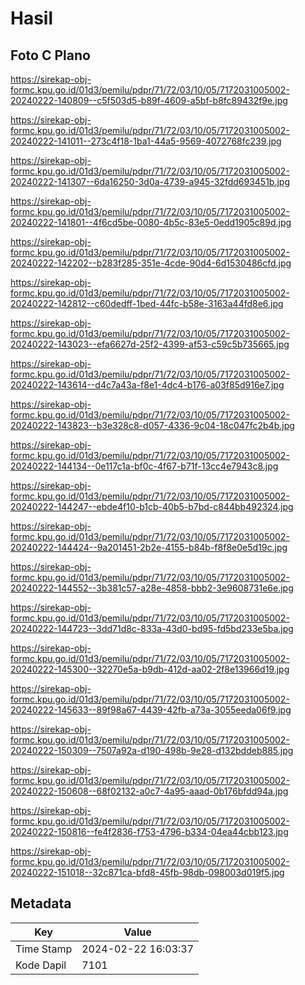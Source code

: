 # Hasil

## Foto C Plano

https://sirekap-obj-formc.kpu.go.id/01d3/pemilu/pdpr/71/72/03/10/05/7172031005002-20240222-140809--c5f503d5-b89f-4609-a5bf-b8fc89432f9e.jpg

https://sirekap-obj-formc.kpu.go.id/01d3/pemilu/pdpr/71/72/03/10/05/7172031005002-20240222-141011--273c4f18-1ba1-44a5-9569-4072768fc239.jpg

https://sirekap-obj-formc.kpu.go.id/01d3/pemilu/pdpr/71/72/03/10/05/7172031005002-20240222-141307--6da16250-3d0a-4739-a945-32fdd693451b.jpg

https://sirekap-obj-formc.kpu.go.id/01d3/pemilu/pdpr/71/72/03/10/05/7172031005002-20240222-141801--4f6cd5be-0080-4b5c-83e5-0edd1905c89d.jpg

https://sirekap-obj-formc.kpu.go.id/01d3/pemilu/pdpr/71/72/03/10/05/7172031005002-20240222-142202--b283f285-351e-4cde-90d4-6d1530486cfd.jpg

https://sirekap-obj-formc.kpu.go.id/01d3/pemilu/pdpr/71/72/03/10/05/7172031005002-20240222-142812--c60dedff-1bed-44fc-b58e-3163a44fd8e6.jpg

https://sirekap-obj-formc.kpu.go.id/01d3/pemilu/pdpr/71/72/03/10/05/7172031005002-20240222-143023--efa6627d-25f2-4399-af53-c59c5b735665.jpg

https://sirekap-obj-formc.kpu.go.id/01d3/pemilu/pdpr/71/72/03/10/05/7172031005002-20240222-143614--d4c7a43a-f8e1-4dc4-b176-a03f85d916e7.jpg

https://sirekap-obj-formc.kpu.go.id/01d3/pemilu/pdpr/71/72/03/10/05/7172031005002-20240222-143823--b3e328c8-d057-4336-9c04-18c047fc2b4b.jpg

https://sirekap-obj-formc.kpu.go.id/01d3/pemilu/pdpr/71/72/03/10/05/7172031005002-20240222-144134--0e117c1a-bf0c-4f67-b71f-13cc4e7943c8.jpg

https://sirekap-obj-formc.kpu.go.id/01d3/pemilu/pdpr/71/72/03/10/05/7172031005002-20240222-144247--ebde4f10-b1cb-40b5-b7bd-c844bb492324.jpg

https://sirekap-obj-formc.kpu.go.id/01d3/pemilu/pdpr/71/72/03/10/05/7172031005002-20240222-144424--9a201451-2b2e-4155-b84b-f8f8e0e5d19c.jpg

https://sirekap-obj-formc.kpu.go.id/01d3/pemilu/pdpr/71/72/03/10/05/7172031005002-20240222-144552--3b381c57-a28e-4858-bbb2-3e9608731e6e.jpg

https://sirekap-obj-formc.kpu.go.id/01d3/pemilu/pdpr/71/72/03/10/05/7172031005002-20240222-144723--3dd71d8c-833a-43d0-bd95-fd5bd233e5ba.jpg

https://sirekap-obj-formc.kpu.go.id/01d3/pemilu/pdpr/71/72/03/10/05/7172031005002-20240222-145300--32270e5a-b9db-412d-aa02-2f8e13966d19.jpg

https://sirekap-obj-formc.kpu.go.id/01d3/pemilu/pdpr/71/72/03/10/05/7172031005002-20240222-145633--89f98a67-4439-42fb-a73a-3055eeda06f9.jpg

https://sirekap-obj-formc.kpu.go.id/01d3/pemilu/pdpr/71/72/03/10/05/7172031005002-20240222-150309--7507a92a-d190-498b-9e28-d132bddeb885.jpg

https://sirekap-obj-formc.kpu.go.id/01d3/pemilu/pdpr/71/72/03/10/05/7172031005002-20240222-150608--68f02132-a0c7-4a95-aaad-0b176bfdd94a.jpg

https://sirekap-obj-formc.kpu.go.id/01d3/pemilu/pdpr/71/72/03/10/05/7172031005002-20240222-150816--fe4f2836-f753-4796-b334-04ea44cbb123.jpg

https://sirekap-obj-formc.kpu.go.id/01d3/pemilu/pdpr/71/72/03/10/05/7172031005002-20240222-151018--32c871ca-bfd8-45fb-98db-098003d019f5.jpg


## Metadata

| Key        | Value               |
| ---------- | ------------------- |
| Time Stamp | 2024-02-22 16:03:37 |
| Kode Dapil | 7101                |



